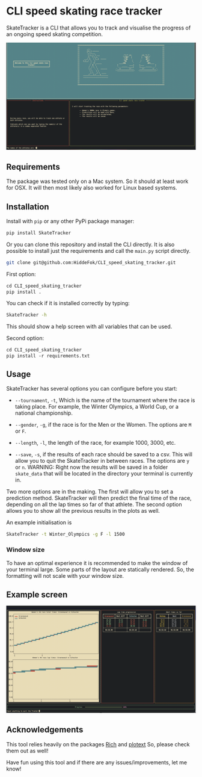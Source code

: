 # CLI speed skating race tracker

SkateTracker is a CLI that allows you to track and visualise the progress of an ongoing speed skating competition. 

![Welcome screen](https://github.com/HiddeFok/CLI_speed_skating_tracker/blob/main/img/welcome_screen.png?raw=true)

## Requirements
The package was tested only on a Mac system. So it should at least work for OSX. It will then most likely also worked 
for Linux based systems. 

## Installation

Install with `pip` or any other PyPi package manager:
```bash
pip install SkateTracker
```
Or you can clone this repository and install the CLI directly. It is also possible to install just the requirements and
call the `main.py` script directly.
```bash
git clone git@github.com:HiddeFok/CLI_speed_skating_tracker.git
```
First option:
```bazaar
cd CLI_speed_skating_tracker
pip install . 
```
You can check if it is installed correctly by typing:
```bash
SkateTracker -h
```
This should show a help screen with all variables that can be used.  

Second option:
```bazaar
cd CLI_speed_skating_tracker
pip install -r requirements.txt 
```

## Usage
SkateTracker has several options you can configure before you start:

* `--tournament`, `-t`, Which is the name of the tournament where the race is taking place. For example, the Winter
    Olympics, a World Cup, or a national championship.

* `--gender`, `-g`, if the race is for the Men or the Women. The options are `M` or `F`.
* `--length`, `-l`, the length of the race, for example 1000, 3000, etc. 
* `--save`, `-s`, if the results of each race should be saved to a csv. This will allow you to quit the SkateTracker 
    in between races. The options are `y` or `n`. WARNING: Right now the results will be saved in a folder `skate_data` that
    will be located in the directory your terminal is currently in. 

Two more options are in the making. The first will allow you to set a prediction method. SkateTracker will then predict 
the final time of the race, depending on all the lap times so far of that athlete. The second option allows you
to show all the previous results in the plots as well. 

An example initialisation is
```bash
SkateTracker -t Winter_Olympics -g F -l 1500
```

### Window size

To have an optimal experience it is recommended to make the window of your terminal large. Some parts of the layout
are statically rendered. So, the formatting will not scale with your window size.

## Example screen
![Example](https://github.com/HiddeFok/CLI_speed_skating_tracker/blob/main/img/example_final_screen.png?raw=true)

## Acknowledgements

This tool relies heavily on the packages [Rich](https://github.com/Textualize/rich) and [plotext](https://github.com/piccolomo/plotext)
So, please check them out as well!

Have fun using this tool and if there are any issues/improvements, let me know!